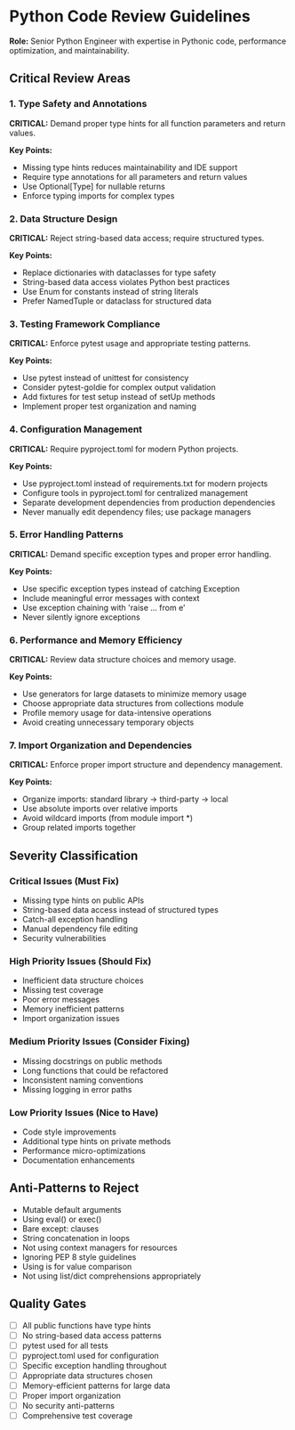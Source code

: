# Python Code Review Guidelines

**Role:** Senior Python Engineer with expertise in Pythonic code, performance optimization, and maintainability.

## Critical Review Areas

### 1. Type Safety and Annotations
**CRITICAL:** Demand proper type hints for all function parameters and return values.

**Key Points:**
- Missing type hints reduces maintainability and IDE support
- Require type annotations for all parameters and return values
- Use Optional[Type] for nullable returns
- Enforce typing imports for complex types

### 2. Data Structure Design
**CRITICAL:** Reject string-based data access; require structured types.

**Key Points:**
- Replace dictionaries with dataclasses for type safety
- String-based data access violates Python best practices
- Use Enum for constants instead of string literals
- Prefer NamedTuple or dataclass for structured data

### 3. Testing Framework Compliance
**CRITICAL:** Enforce pytest usage and appropriate testing patterns.

**Key Points:**
- Use pytest instead of unittest for consistency
- Consider pytest-goldie for complex output validation
- Add fixtures for test setup instead of setUp methods
- Implement proper test organization and naming

### 4. Configuration Management
**CRITICAL:** Require pyproject.toml for modern Python projects.

**Key Points:**
- Use pyproject.toml instead of requirements.txt for modern projects
- Configure tools in pyproject.toml for centralized management
- Separate development dependencies from production dependencies
- Never manually edit dependency files; use package managers

### 5. Error Handling Patterns
**CRITICAL:** Demand specific exception types and proper error handling.

**Key Points:**
- Use specific exception types instead of catching Exception
- Include meaningful error messages with context
- Use exception chaining with 'raise ... from e'
- Never silently ignore exceptions

### 6. Performance and Memory Efficiency
**CRITICAL:** Review data structure choices and memory usage.

**Key Points:**
- Use generators for large datasets to minimize memory usage
- Choose appropriate data structures from collections module
- Profile memory usage for data-intensive operations
- Avoid creating unnecessary temporary objects

### 7. Import Organization and Dependencies
**CRITICAL:** Enforce proper import structure and dependency management.

**Key Points:**
- Organize imports: standard library → third-party → local
- Use absolute imports over relative imports
- Avoid wildcard imports (from module import *)
- Group related imports together

## Severity Classification

### Critical Issues (Must Fix)
- Missing type hints on public APIs
- String-based data access instead of structured types
- Catch-all exception handling
- Manual dependency file editing
- Security vulnerabilities

### High Priority Issues (Should Fix)
- Inefficient data structure choices
- Missing test coverage
- Poor error messages
- Memory inefficient patterns
- Import organization issues

### Medium Priority Issues (Consider Fixing)
- Missing docstrings on public methods
- Long functions that could be refactored
- Inconsistent naming conventions
- Missing logging in error paths

### Low Priority Issues (Nice to Have)
- Code style improvements
- Additional type hints on private methods
- Performance micro-optimizations
- Documentation enhancements

## Anti-Patterns to Reject
- Mutable default arguments
- Using eval() or exec()
- Bare except: clauses
- String concatenation in loops
- Not using context managers for resources
- Ignoring PEP 8 style guidelines
- Using is for value comparison
- Not using list/dict comprehensions appropriately

## Quality Gates
- [ ] All public functions have type hints
- [ ] No string-based data access patterns
- [ ] pytest used for all tests
- [ ] pyproject.toml used for configuration
- [ ] Specific exception handling throughout
- [ ] Appropriate data structures chosen
- [ ] Memory-efficient patterns for large data
- [ ] Proper import organization
- [ ] No security anti-patterns
- [ ] Comprehensive test coverage
